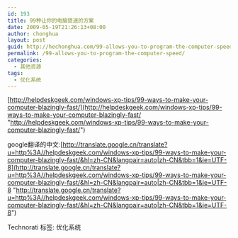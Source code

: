 ```yaml
---
id: 193
title: 99种让你的电脑提速的方案
date: 2009-05-19T21:26:13+08:00
author: chonghua
layout: post
guid: http://hechonghua.com/99-allows-you-to-program-the-computer-speed/
permalink: /99-allows-you-to-program-the-computer-speed/
categories:
  - 其他资源
tags:
  - 优化系统
---
```

[http://helpdeskgeek.com/windows-xp-tips/99-ways-to-make-your-computer-blazingly-fast/](http://helpdeskgeek.com/windows-xp-tips/99-ways-to-make-your-computer-blazingly-fast/ "http://helpdeskgeek.com/windows-xp-tips/99-ways-to-make-your-computer-blazingly-fast/")

google翻译的中文:[http://translate.google.cn/translate?u=http%3A//helpdeskgeek.com/windows-xp-tips/99-ways-to-make-your-computer-blazingly-fast/&hl=zh-CN&langpair=auto|zh-CN&tbb=1&ie=UTF-8](http://translate.google.cn/translate?u=http%3A//helpdeskgeek.com/windows-xp-tips/99-ways-to-make-your-computer-blazingly-fast/&hl=zh-CN&langpair=auto|zh-CN&tbb=1&ie=UTF-8 "http://translate.google.cn/translate?u=http%3A//helpdeskgeek.com/windows-xp-tips/99-ways-to-make-your-computer-blazingly-fast/&hl=zh-CN&langpair=auto|zh-CN&tbb=1&ie=UTF-8")

<div style="padding-bottom: 0px; margin: 0px; padding-left: 0px; padding-right: 0px; display: inline; float: none; padding-top: 0px" id="scid:0767317B-992E-4b12-91E0-4F059A8CECA8:c867f13f-38bc-4d82-9f5e-264ac67a0920" class="wlWriterEditableSmartContent">
  Technorati 标签: 优化系统
</div>